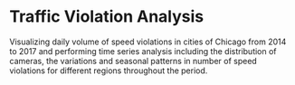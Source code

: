 # Traffic Violation Analysis

Visualizing daily volume of speed violations in cities of Chicago from 2014 to 2017 and performing time series analysis including the distribution of cameras, the variations and seasonal patterns in number of speed violations for different regions throughout the period. 
